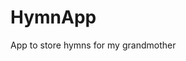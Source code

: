 # HymnApp
 App to store hymns for my grandmother

 <!--![image](https://github.com/d-gada/HymnApp/assets/100488866/edc9c37e-032f-487e-b7d0-64f040ad2470)-->
